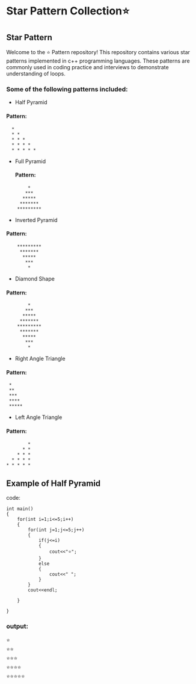 # Star Pattern Collection⭐

## Star Pattern 
Welcome to the ⭐ Pattern repository! This repository contains various star patterns implemented in c++ programming languages. These patterns are commonly used in coding practice and interviews to demonstrate understanding of loops.

### Some of the following patterns included:

- Half Pyramid
#### Pattern:
  ```
    *
    * *
    * * *
    * * * *
    * * * * *
  ```

- Full Pyramid
  #### Pattern:
```
        *
       ***
      *****
     *******
    *********
```
- Inverted Pyramid
#### Pattern:
```
    *********
     *******
      *****
       ***
        *
```

- Diamond Shape
#### Pattern:
```
        *
       ***
      *****
     *******
    *********
     *******
      *****
       ***
        *
```

- Right Angle Triangle
#### Pattern:
   ```
    *
    **
    ***
    ****
    *****
   ```
- Left Angle Triangle
#### Pattern:
```
        *
      * *
    * * * 
  * * * *
* * * * *
```


## Example of Half Pyramid
code:
```
int main()
{
    for(int i=1;i<=5;i++)
    {
        for(int j=1;j<=5;j++)
        {
            if(j<=i)
            {
                cout<<"⭐";
            }
            else
            {
                cout<<" ";
            }
        }
        cout<<endl;
        
    }
    
}
```
### output:
<div>⭐</div>
<div>⭐⭐</div>
<div>⭐⭐⭐</div>
<div>⭐⭐⭐⭐</div>
<div>⭐⭐⭐⭐⭐</div>
